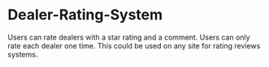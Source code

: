 # Dealer-Rating-System
Users can rate dealers with a star rating and a comment. Users can only rate each dealer one time.
This could be used on any site for rating reviews systems. 

